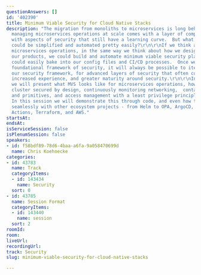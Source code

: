 ```yaml
---
questionAnswers: []
id: '402390'
title: Minimum Viable Security for Cloud Native Stacks
description: "The migration from monoliths to microservices is long behind us, however
  managing microservices operations at scale comes with a layer of complexity, particularly
  with aspects of security that still have a learning curve.  But what if all of this
  could be simplified and automated pretty easily?\r\n\r\nIf we think about our production
  microservices operations, in the same way we think about how we design and build
  our products, we could build and automate minimum viable security plans that we
  could easily bake into our config files and CI/CD processes.  Once we build this
  foundational framework of security, it will always be possible to iterate and evolve
  our security framework, for advanced layers of security that often comes with time,
  increased experience, and greater maturity around security.\r\n\r\nIn this talk,
  we will present what MVS looks like for microservices operations, how to build a
  cluster secured by design, continuously monitoring networking,  container internals
  and primitives, and access management with a least privilege principle mindset.
  In this session we will demonstrate this through code, and even how this can work
  seamlessly with other ecosystem projects - from Helm to OPA, ArgoCD, Notary or Github
  Actions, Terraform, and AWS."
startsAt: 
endsAt: 
isServiceSession: false
isPlenumSession: false
speakers:
- id: f58bdf89-78d6-4baa-a6fa-9a058470699d
  name: Chris Koehnecke
categories:
- id: 43783
  name: Track
  categoryItems:
  - id: 143434
    name: Security
  sort: 0
- id: 43785
  name: Session Format
  categoryItems:
  - id: 143440
    name: session
  sort: 2
roomId: 
room: 
liveUrl: 
recordingUrl: 
track: Security
slug: minimum-viable-security-for-cloud-native-stacks

---
```

